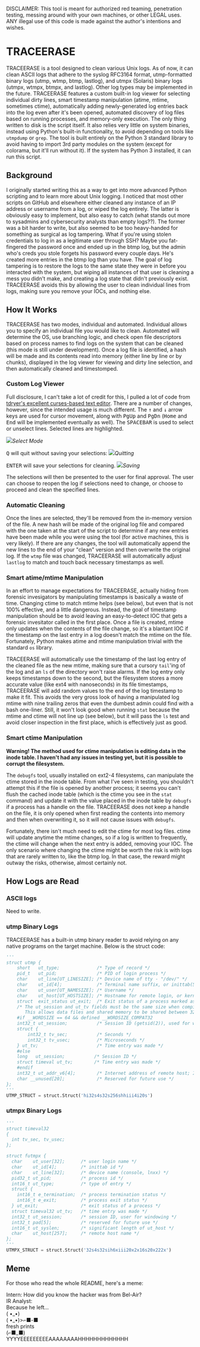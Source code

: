 DISCLAIMER: This tool is meant for authorized red teaming, penetration testing, messing around with your own machines, or other LEGAL uses. ANY illegal use of this code is made against the author's intentions and wishes.

# TRACEERASE
TRACEERASE is a tool designed to clean various Unix logs. As of now, it can clean ASCII logs that adhere to the syslog RFC3164 format, utmp-formatted binary logs (utmp, wtmp, btmp, lastlog), and utmpx (Solaris) binary logs (utmpx, wtmpx, btmpx, and lastlog). Other log types may be implemented in the future. TRACEERASE features a custom built-in log viewer for selecting individual dirty lines, smart timestamp manipulation (atime, mtime, sometimes ctime), automatically adding newly-generated log entries back into the log even after it's been opened, automated discovery of log files based on running processes, and memory-only execution. The only thing written to disk is the script itself. It also relies very little on system binaries, instead using Python's built-in functionality, to avoid depending on tools like `utmpdump` or `grep`. The tool is built entirely on the Python 3 standard library to avoid having to import 3rd party modules on the system (except for colorama, but it'll run without it). If the system has Python 3 installed, it can run this script.

## Background
I originally started writing this as a way to get into more advanced Python scripting and to learn more about Unix logging. I noticed that most other scripts on GitHub and elsewhere either cleaned any instance of an IP address or username from a log, or wiped the log entirely. The latter is obviously easy to implement, but also easy to catch (what stands out more to sysadmins and cybersecurity analysts than empty logs??). The former was a bit harder to write, but also seemed to be too heavy-handed for something as surgical as log tampering. What if you're using stolen credentials to log in as a legitimate user through SSH? Maybe you fat-fingered the password once and ended up in the btmp log, but the admin who's creds you stole forgets his password every couple days. He's created more entries in the btmp log than you have. The goal of log tampering is to restore the logs to the same state they were in before you interacted with the system, but wiping all instances of that user is cleaning a mess you didn't make, and creating a log state that didn't previously exist. TRACEERASE avoids this by allowing the user to clean individual lines from logs, making sure you remove your IOCs, and nothing else.

## How It Works

TRACEERASE has two modes, individual and automated. Individual allows you to specify an individual file you would like to clean. Automated will determine the OS, use branching logic, and check open file descriptors based on process names to find logs on the system that can be cleaned (this mode is still under development). Once a log file is identified, a hash will be made and its contents read into memory (either line by line or by chunks), displayed in the log viewer for viewing and dirty line selection, and then automatically cleaned and timestomped.

### Custom Log Viewer

Full disclosure, I can't take a lot of credit for this, I pulled a lot of code from [tdryer's excellent curses-based text editor](https://github.com/tdryer/editor). There are a number of changes, however, since the intended usage is much different. The <kbd>&#8593;</kbd> and <kbd>&#8595;</kbd> arrow keys are used for cursor movement, along with <kbd>PgUp</kbd> and <kbd>PgDn</kbd> (<kbd>Home</kbd> and <kbd>End</kbd> will be implemented eventually as well). The <kbd>SPACEBAR</kbd> is used to select or unselect lines. Selected lines are highlighted.

![](img/select_mode.png)*Select Mode*

<kbd>Q</kbd> will quit without saving your selections:
![](img/quit_without_saving.png)*Quitting*

<kbd>ENTER</kbd> will save your selections for cleaning.
![](img/save_selections.png)*Saving*

The selections will then be presented to the user for final approval. The user can choose to reopen the log if selections need to change, or choose to proceed and clean the specified lines.

### Automatic Cleaning

Once the lines are selected, they'll be removed from the in-memory version of the file. A new hash will be made of the original log file and compared with the one taken at the start of the script to determine if any new entries have been made while you were using the tool (for active machines, this is very likely). If there are any changes, the tool will automatically append the new lines to the end of your "clean" version and then overwrite the original log. If the `wtmp` file was changed, TRACEERASE will automatically adjust `lastlog` to match and touch back necessary timestamps as well.

### Smart atime/mtime Manipulation

In an effort to manage expectations for TRACEERASE, actually hiding from forensic invesigators by manipulating timestamps is basically a waste of time. Changing ctime to match mtime helps (see below), but even that is not 100% effective, and a little dangerous. Instead, the goal of timestamp manipulation should be to avoid leaving an easy-to-detect IOC that gets a forensic invesitator called in the first place. Once a file is created, mtime only updates when the contents of the file change, so it's a blantant IOC if the timestamp on the last entry in a log doesn't match the mtime on the file. Fortunately, Python makes atime and mtime manipulation trivial with the standard `os` library.

TRACEERASE will automatically use the timestamp of the last log entry of the cleaned file as the new mtime, making sure that a cursory `tail`'ing of the log and an `ls` of the directory won't raise alarms. If the log entry only keeps timestamps down to the second, but the filesystem stores a more accurate value (like ext4 with nanoseconds) in its file timestamps, TRACEERASE will add random values to the end of the log timestamp to make it fit. This avoids the very gross look of having a manipulated log mtime with nine trailing zeros that even the dumbest admin could find with a bash one-liner. Still, it won't look good when running `stat` because the mtime and ctime will not line up (see below), but it will pass the `ls` test and avoid closer inspection in the first place, which is effectively just as good.

### Smart ctime Manipulation

**Warning! The method used for ctime manipulation is editing data in the inode table. I haven't had any issues in testing yet, but it is possible to corrupt the filesystem.**

The `debugfs` tool, usually installed on ext2-4 filesystems, can manipulate the ctime stored in the inode table. From what I've seen in testing, you shouldn't attempt this if the file is opened by another process; it seems you can't flush the cached inode table (which is the ctime you see in the `stat` command) and update it with the value placed in the inode table by `debugfs` if a process has a handle on the file. TRACEERASE does not keep a handle on the file, it is only opened when first reading the contents into memory and then when overwriting it, so it will not cause issues with `debugfs`.

Fortunately, there isn't much need to edit the ctime for most log files. ctime will update anytime the mtime changes, so if a log is written to frequently, the ctime will change when the next entry is added, removing your IOC. The only scenario where changing the ctime might be worth the risk is with logs that are rarely written to, like the btmp log. In that case, the reward might outway the risks, otherwise, almost certainly not.

## How Logs are Read

### ASCII logs

Need to write.

### utmp Binary Logs

TRACEERASE has a built-in utmp binary reader to avoid relying on any native programs on the target machine. Below is the struct code:
```python
'''
struct utmp {
    short   ut_type;              /* Type of record */
    pid_t   ut_pid;               /* PID of login process */
    char    ut_line[UT_LINESIZE]; /* Device name of tty - "/dev/" */
    char    ut_id[4];             /* Terminal name suffix, or inittab(5) ID */
    char    ut_user[UT_NAMESIZE]; /* Username */
    char    ut_host[UT_HOSTSIZE]; /* Hostname for remote login, or kernel version for run-level messages */
    struct  exit_status ut_exit;  /* Exit status of a process marked as DEAD_PROCESS; not used by Linux init (1 */
    /* The ut_session and ut_tv fields must be the same size when compiled 32- and 64-bit. 
       This allows data files and shared memory to be shared between 32- and 64-bit applications. */
    #if __WORDSIZE == 64 && defined __WORDSIZE_COMPAT32
    int32_t ut_session;           /* Session ID (getsid(2)), used for windowing */
    struct {
        int32_t tv_sec;           /* Seconds */
        int32_t tv_usec;          /* Microseconds */
    } ut_tv;                      /* Time entry was made */
    #else
    long   ut_session;           /* Session ID */
    struct timeval ut_tv;        /* Time entry was made */
    #endif
    int32_t ut_addr_v6[4];        /* Internet address of remote host; IPv4 address uses just ut_addr_v6[0] */
    char __unused[20];            /* Reserved for future use */
};
'''
UTMP_STRUCT = struct.Struct('hi32s4s32s256shhiii4i20s')
```

### utmpx Binary Logs

```python
'''
struct timeval32
{
  int tv_sec, tv_usec;
};

struct futmpx {
  char    ut_user[32];      /* user login name */
  char    ut_id[4];         /* inittab id */
  char    ut_line[32];      /* device name (console, lnxx) */
  pid32_t ut_pid;           /* process id */
  int16_t ut_type;          /* type of entry */
  struct {
    int16_t e_termination;  /* process termination status */
    int16_t e_exit;         /* process exit status */
  } ut_exit;                /* exit status of a process */
  struct timeval32 ut_tv;   /* time entry was made */
  int32_t ut_session;       /* session ID, user for windowing */
  int32_t pad[5];           /* reserved for future use */
  int16_t ut_syslen;        /* significant length of ut_host */
  char    ut_host[257];     /* remote host name */
};
'''
UTMPX_STRUCT = struct.Struct('32s4s32sih6xiii20x2x16s20x222x')
```

## Meme
For those who read the whole README, here's a meme:

Intern: How did you know the hacker was from Bel-Air?  
IR Analyst:  
Because he left...  
( •\_•)  
( •\_•)>⌐■-■  
fresh prints  
(⌐■\_■)  
YYYYEEEEEEEEEAAAAAAAAHHHHHHHHHHHHH  

